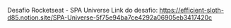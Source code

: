Desafio Rocketseat - SPA Universe
Link do desafio: https://efficient-sloth-d85.notion.site/SPA-Universe-5f75e94ba7ce4292a06905eb3417420c
